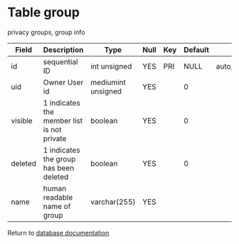 Table group
===========
privacy groups, group info

| Field | Description | Type | Null | Key | Default | Extra |
| ----- | ----------- | ---- | ---- | --- | ------- | ----- |
| id | sequential ID | int unsigned | YES | PRI | NULL | auto_increment |    
| uid | Owner User id | mediumint unsigned | YES |  | 0 |  |    
| visible | 1 indicates the member list is not private | boolean | YES |  | 0 |  |    
| deleted | 1 indicates the group has been deleted | boolean | YES |  | 0 |  |    
| name | human readable name of group | varchar(255) | YES |  |  |  |    

Return to [database documentation](help/database)
